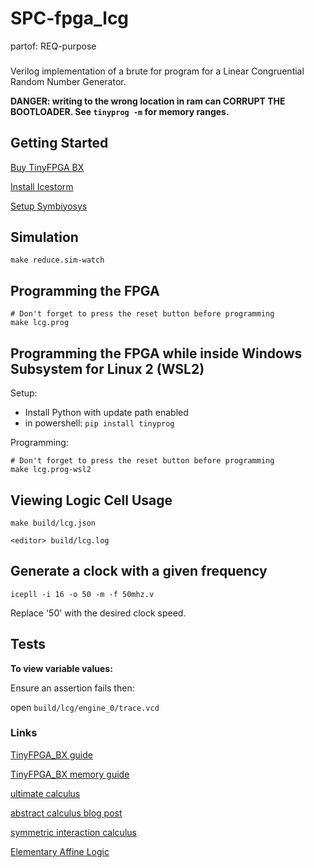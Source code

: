 # SPC-fpga_lcg
partof: REQ-purpose
###

Verilog implementation of a brute for program for a  Linear Congruential Random Number Generator.

__DANGER: writing to the wrong location in ram can CORRUPT THE BOOTLOADER. See `tinyprog -m` for memory ranges.__


## Getting Started

[Buy TinyFPGA BX](https://www.crowdsupply.com/tinyfpga/tinyfpga-bx)

[Install Icestorm](http://www.clifford.at/icestorm)

[Setup Symbiyosys](https://symbiyosys.readthedocs.io/en/latest/quickstart.html)


## Simulation

```
make reduce.sim-watch
```

## Programming the FPGA

```
# Don't forget to press the reset button before programming
make lcg.prog
```

## Programming the FPGA while inside Windows Subsystem for Linux 2 (WSL2)

Setup:
* Install Python with update path enabled
* in powershell: `pip install tinyprog`

Programming:

```
# Don't forget to press the reset button before programming
make lcg.prog-wsl2
```

## Viewing Logic Cell Usage

```
make build/lcg.json

<editor> build/lcg.log
```

## Generate a clock with a given frequency

`icepll -i 16 -o 50 -m -f 50mhz.v`

Replace '50' with the desired clock speed.

## Tests

__To view variable values:__

Ensure an assertion fails then:

open `build/lcg/engine_0/trace.vcd`

### Links

[TinyFPGA_BX guide](http://www.latticesemi.com/~/media/LatticeSemi/Documents/DataSheets/iCE/iCE40LPHXFamilyDataSheet.pdf)

[TinyFPGA_BX memory guide](http://www.latticesemi.com/-/media/LatticeSemi/Documents/ApplicationNotes/MO/MemoryUsageGuideforiCE40Devices.ashx?document_id=47775)

[ultimate calculus](https://github.com/MaiaVictor/ultimate-calculus)

[abstract calculus blog post](https://medium.com/@maiavictor/the-abstract-calculus-fe8c46bcf39c)

[symmetric interaction calculus](https://github.com/MaiaVictor/Symmetric-Interaction-Calculus)

[Elementary Affine Logic](https://github.com/MaiaVictor/Elementary-Affine-Core-legacy/blob/master/spec.md)
